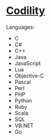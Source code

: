 # [Codility](https://codility.com/)

Languages:

- C
- C#
- C++
- Java
- JavaScript
- Lua
- Objective-C
- Pascal
- Perl
- PHP
- Python
- Ruby
- Scala
- SQL
- VB.NET
- Go

